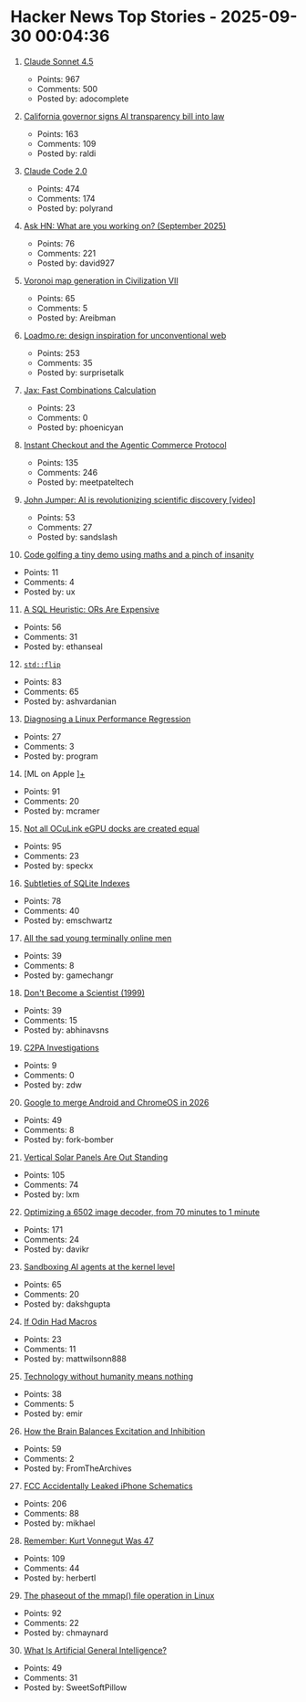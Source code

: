 # Hacker News Top Stories - 2025-09-30 00:04:36

1. [Claude Sonnet 4.5](https://www.anthropic.com/news/claude-sonnet-4-5)
   - Points: 967
   - Comments: 500
   - Posted by: adocomplete

2. [California governor signs AI transparency bill into law](https://www.gov.ca.gov/2025/09/29/governor-newsom-signs-sb-53-advancing-californias-world-leading-artificial-intelligence-industry/)
   - Points: 163
   - Comments: 109
   - Posted by: raldi

3. [Claude Code 2.0](https://www.npmjs.com/package/@anthropic-ai/claude-code)
   - Points: 474
   - Comments: 174
   - Posted by: polyrand

4. [Ask HN: What are you working on? (September 2025)](undefined)
   - Points: 76
   - Comments: 221
   - Posted by: david927

5. [Voronoi map generation in Civilization VII](https://civilization.2k.com/civ-vii/from-the-devs/map-generation/)
   - Points: 65
   - Comments: 5
   - Posted by: Areibman

6. [Loadmo.re: design inspiration for unconventional web](https://loadmo.re)
   - Points: 253
   - Comments: 35
   - Posted by: surprisetalk

7. [Jax: Fast Combinations Calculation](https://github.com/phoenicyan/combinadics)
   - Points: 23
   - Comments: 0
   - Posted by: phoenicyan

8. [Instant Checkout and the Agentic Commerce Protocol](https://openai.com/index/buy-it-in-chatgpt/)
   - Points: 135
   - Comments: 246
   - Posted by: meetpateltech

9. [John Jumper: AI is revolutionizing scientific discovery [video]](https://www.youtube.com/watch?v=2Yguz5U-Nic)
   - Points: 53
   - Comments: 27
   - Posted by: sandslash

10. [Code golfing a tiny demo using maths and a pinch of insanity](https://blog.pkh.me/p/45-code-golfing-a-tiny-demo-using-maths-and-a-pinch-of-insanity.html)
   - Points: 11
   - Comments: 4
   - Posted by: ux

11. [A SQL Heuristic: ORs Are Expensive](https://ethanseal.com/articles/ors-are-expensive)
   - Points: 56
   - Comments: 31
   - Posted by: ethanseal

12. [`std::flip`](https://morwenn.github.io//c++/2025/09/25/TSB004-std-flip.html)
   - Points: 83
   - Comments: 65
   - Posted by: ashvardanian

13. [Diagnosing a Linux Performance Regression](https://automattic.com/2024/03/14/systems-report-linux-performance-regression/)
   - Points: 27
   - Comments: 3
   - Posted by: program

14. [ML on Apple ][+](https://mdcramer.github.io/apple-2-blog/k-means/)
   - Points: 91
   - Comments: 20
   - Posted by: mcramer

15. [Not all OCuLink eGPU docks are created equal](https://www.jeffgeerling.com/blog/2025/not-all-oculink-egpu-docks-are-created-equal)
   - Points: 95
   - Comments: 23
   - Posted by: speckx

16. [Subtleties of SQLite Indexes](https://emschwartz.me/subtleties-of-sqlite-indexes/)
   - Points: 78
   - Comments: 40
   - Posted by: emschwartz

17. [All the sad young terminally online men](https://www.derekthompson.org/p/all-the-sad-young-terminally-online)
   - Points: 39
   - Comments: 8
   - Posted by: gamechangr

18. [Don't Become a Scientist (1999)](https://yangxiao.cs.ua.edu/Don%27t%20Become%20a%20Scientist!.htm)
   - Points: 39
   - Comments: 15
   - Posted by: abhinavsns

19. [C2PA Investigations](https://www.tbray.org/ongoing/When/202x/2025/09/18/C2PA-Investigations)
   - Points: 9
   - Comments: 0
   - Posted by: zdw

20. [Google to merge Android and ChromeOS in 2026](https://www.theregister.com/2025/09/25/google_android_chromeos/)
   - Points: 49
   - Comments: 8
   - Posted by: fork-bomber

21. [Vertical Solar Panels Are Out Standing](https://hackaday.com/2025/09/25/vertical-solar-panels-are-out-standing/)
   - Points: 105
   - Comments: 74
   - Posted by: lxm

22. [Optimizing a 6502 image decoder, from 70 minutes to 1 minute](https://www.colino.net/wordpress/en/archives/2025/09/28/optimizing-a-6502-image-decoder-from-70-minutes-to-1-minute/)
   - Points: 171
   - Comments: 24
   - Posted by: davikr

23. [Sandboxing AI agents at the kernel level](https://www.greptile.com/blog/sandboxing-agents-at-the-kernel-level)
   - Points: 65
   - Comments: 20
   - Posted by: dakshgupta

24. [If Odin Had Macros](https://www.gingerbill.org/article/2025/07/31/if-odin-had-macros/)
   - Points: 23
   - Comments: 11
   - Posted by: mattwilsonn888

25. [Technology without humanity means nothing](https://moneo.com.tr/blog/technology-without-humanity-means-nothing)
   - Points: 38
   - Comments: 5
   - Posted by: emir

26. [How the Brain Balances Excitation and Inhibition](https://www.quantamagazine.org/how-the-brain-balances-excitation-and-inhibition-20250929/)
   - Points: 59
   - Comments: 2
   - Posted by: FromTheArchives

27. [FCC Accidentally Leaked iPhone Schematics](https://www.engadget.com/big-tech/fcc-accidentally-leaked-iphone-schematics-potentially-giving-rivals-a-peek-at-company-secrets-154551807.html)
   - Points: 206
   - Comments: 88
   - Posted by: mikhael

28. [Remember: Kurt Vonnegut Was 47](https://www.joanwestenberg.com/p/remember-kurt-vonnegut-was-47)
   - Points: 109
   - Comments: 44
   - Posted by: herbertl

29. [The phaseout of the mmap() file operation in Linux](https://lwn.net/SubscriberLink/1038715/e4a2f8f50c244545/)
   - Points: 92
   - Comments: 22
   - Posted by: chmaynard

30. [What Is Artificial General Intelligence?](https://arxiv.org/abs/2503.23923)
   - Points: 49
   - Comments: 31
   - Posted by: SweetSoftPillow

